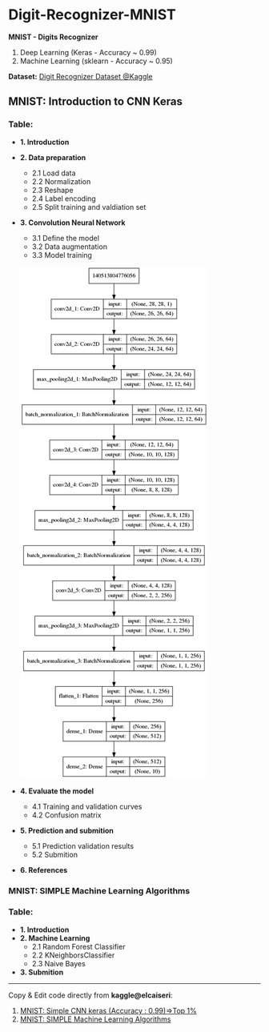 # Digit-Recognizer-MNIST

**MNIST - Digits Recognizer**
1. Deep Learning (Keras - Accuracy ~ 0.99)
2. Machine Learning (sklearn - Accuracy ~ 0.95)

**Dataset:** [Digit Recognizer Dataset @Kaggle](https://www.kaggle.com/c/digit-recognizer/data) 

## MNIST: Introduction to CNN Keras

### Table:
* **1. Introduction**
* **2. Data preparation**
    * 2.1 Load data
    * 2.2 Normalization
    * 2.3 Reshape
    * 2.4 Label encoding
    * 2.5 Split training and valdiation set
* **3. Convolution Neural Network**
    * 3.1 Define the model
    * 3.2 Data augmentation
    * 3.3 Model training

    ![Model_arch](CNN%20Outputs/CNN_model_arch.png)

* **4. Evaluate the model**
    * 4.1 Training and validation curves
    * 4.2 Confusion matrix
* **5. Prediction and submition**
    * 5.1 Prediction validation results
    * 5.2 Submition
* **6. References**


### MNIST: SIMPLE Machine Learning Algorithms

### Table:
* **1. Introduction**
* **2. Machine Learning**
    * 2.1 Random Forest Classifier
    * 2.2 KNeighborsClassifier
    * 2.3 Naive Bayes
* **3. Submition**

<hr>

Copy & Edit code directly from **kaggle@elcaiseri**:
1. [MNIST: Simple CNN keras (Accuracy : 0.99)=>Top 1%](https://www.kaggle.com/code/elcaiseri/mnist-simple-cnn-keras-accuracy-0-99-top-1)
2. [MNIST: SIMPLE Machine Learning Algorithms](https://www.kaggle.com/code/elcaiseri/mnist-simple-machine-learning-algorithms)
